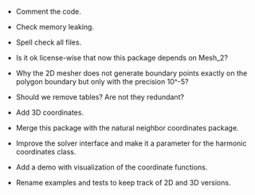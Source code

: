 * Comment the code.
* Check memory leaking.
* Spell check all files.

* Is it ok license-wise that now this package depends on Mesh_2?
* Why the 2D mesher does not generate boundary points exactly on the polygon boundary but only with the precision 10^-5?
* Should we remove tables? Are not they redundant?

* Add 3D coordinates.
* Merge this package with the natural neighbor coordinates package.
* Improve the solver interface and make it a parameter for the harmonic coordinates class.
* Add a demo with visualization of the coordinate functions.
* Rename examples and tests to keep track of 2D and 3D versions.
